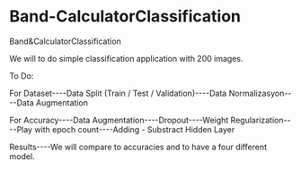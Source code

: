 # Band-CalculatorClassification
Band&amp;CalculatorClassification

We will to do simple classification application with 200 images.

To Do:

For Dataset----Data Split (Train / Test / Validation)----Data Normalizasyon----Data Augmentation

For Accuracy----Data Augmentation----Dropout----Weight Regularization----Play with epoch count----Adding - Substract Hidden Layer

Results----We will compare to accuracies and to have a four different model. 
